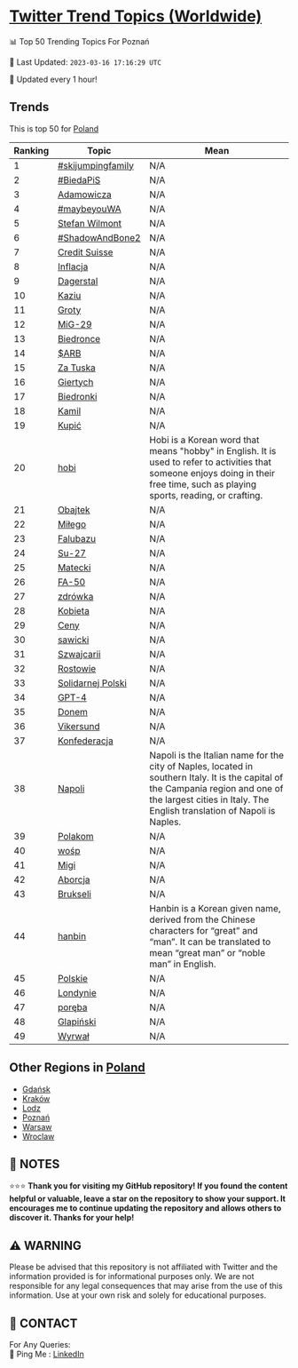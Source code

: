 [Twitter Trend Topics (Worldwide)](https://github.com/ErcinDedeoglu/Twitter-Trend-Topics)
==========


📊 Top 50 Trending Topics For Poznań

📆 Last Updated: `2023-03-16 17:16:29 UTC`

🔧 Updated every 1 hour!


## Trends

This is top 50 for [Poland](</Poland>)

| Ranking | Topic | Mean |
| ------- | ------------ | ------------ |
| 1 | [#skijumpingfamily](http://twitter.com/search?q=%23skijumpingfamily) | N/A |
| 2 | [#BiedaPiS](http://twitter.com/search?q=%23BiedaPiS) | N/A |
| 3 | [Adamowicza](http://twitter.com/search?q=Adamowicza) | N/A |
| 4 | [#maybeyouWA](http://twitter.com/search?q=%23maybeyouWA) | N/A |
| 5 | [Stefan Wilmont](http://twitter.com/search?q=Stefan+Wilmont) | N/A |
| 6 | [#ShadowAndBone2](http://twitter.com/search?q=%23ShadowAndBone2) | N/A |
| 7 | [Credit Suisse](http://twitter.com/search?q=Credit+Suisse) | N/A |
| 8 | [Inflacja](http://twitter.com/search?q=Inflacja) | N/A |
| 9 | [Dagerstal](http://twitter.com/search?q=Dagerstal) | N/A |
| 10 | [Kaziu](http://twitter.com/search?q=Kaziu) | N/A |
| 11 | [Groty](http://twitter.com/search?q=Groty) | N/A |
| 12 | [MiG-29](http://twitter.com/search?q=MiG-29) | N/A |
| 13 | [Biedronce](http://twitter.com/search?q=Biedronce) | N/A |
| 14 | [$ARB](http://twitter.com/search?q=%24ARB) | N/A |
| 15 | [Za Tuska](http://twitter.com/search?q=Za+Tuska) | N/A |
| 16 | [Giertych](http://twitter.com/search?q=Giertych) | N/A |
| 17 | [Biedronki](http://twitter.com/search?q=Biedronki) | N/A |
| 18 | [Kamil](http://twitter.com/search?q=Kamil) | N/A |
| 19 | [Kupić](http://twitter.com/search?q=Kupi%c4%87) | N/A |
| 20 | [hobi](http://twitter.com/search?q=hobi) | Hobi is a Korean word that means "hobby" in English. It is used to refer to activities that someone enjoys doing in their free time, such as playing sports, reading, or crafting. |
| 21 | [Obajtek](http://twitter.com/search?q=Obajtek) | N/A |
| 22 | [Miłego](http://twitter.com/search?q=Mi%c5%82ego) | N/A |
| 23 | [Falubazu](http://twitter.com/search?q=Falubazu) | N/A |
| 24 | [Su-27](http://twitter.com/search?q=Su-27) | N/A |
| 25 | [Matecki](http://twitter.com/search?q=Matecki) | N/A |
| 26 | [FA-50](http://twitter.com/search?q=FA-50) | N/A |
| 27 | [zdrówka](http://twitter.com/search?q=zdr%c3%b3wka) | N/A |
| 28 | [Kobieta](http://twitter.com/search?q=Kobieta) | N/A |
| 29 | [Ceny](http://twitter.com/search?q=Ceny) | N/A |
| 30 | [sawicki](http://twitter.com/search?q=sawicki) | N/A |
| 31 | [Szwajcarii](http://twitter.com/search?q=Szwajcarii) | N/A |
| 32 | [Rostowie](http://twitter.com/search?q=Rostowie) | N/A |
| 33 | [Solidarnej Polski](http://twitter.com/search?q=Solidarnej+Polski) | N/A |
| 34 | [GPT-4](http://twitter.com/search?q=GPT-4) | N/A |
| 35 | [Donem](http://twitter.com/search?q=Donem) | N/A |
| 36 | [Vikersund](http://twitter.com/search?q=Vikersund) | N/A |
| 37 | [Konfederacja](http://twitter.com/search?q=Konfederacja) | N/A |
| 38 | [Napoli](http://twitter.com/search?q=Napoli) | Napoli is the Italian name for the city of Naples, located in southern Italy. It is the capital of the Campania region and one of the largest cities in Italy. The English translation of Napoli is Naples. |
| 39 | [Polakom](http://twitter.com/search?q=Polakom) | N/A |
| 40 | [wośp](http://twitter.com/search?q=wo%c5%9bp) | N/A |
| 41 | [Migi](http://twitter.com/search?q=Migi) | N/A |
| 42 | [Aborcja](http://twitter.com/search?q=Aborcja) | N/A |
| 43 | [Brukseli](http://twitter.com/search?q=Brukseli) | N/A |
| 44 | [hanbin](http://twitter.com/search?q=hanbin) | Hanbin is a Korean given name, derived from the Chinese characters for “great” and “man”. It can be translated to mean “great man” or “noble man” in English. |
| 45 | [Polskie](http://twitter.com/search?q=Polskie) | N/A |
| 46 | [Londynie](http://twitter.com/search?q=Londynie) | N/A |
| 47 | [poręba](http://twitter.com/search?q=por%c4%99ba) | N/A |
| 48 | [Glapiński](http://twitter.com/search?q=Glapi%c5%84ski) | N/A |
| 49 | [Wyrwał](http://twitter.com/search?q=Wyrwa%c5%82) | N/A |



## Other Regions in [Poland](</Poland>)

* [Gdańsk](</Poland/Gdańsk.md>)
* [Kraków](</Poland/Kraków.md>)
* [Lodz](</Poland/Lodz.md>)
* [Poznań](</Poland/Poznań.md>)
* [Warsaw](</Poland/Warsaw.md>)
* [Wroclaw](</Poland/Wroclaw.md>)



## 📝 NOTES

⭐⭐⭐ **Thank you for visiting my GitHub repository! If you found the content helpful or valuable, leave a star on the repository to show your support. It encourages me to continue updating the repository and allows others to discover it. Thanks for your help!**


## ⚠️ WARNING

Please be advised that this repository is not affiliated with Twitter and the information provided is for informational purposes only. We are not responsible for any legal consequences that may arise from the use of this information. Use at your own risk and solely for educational purposes.


## 📨 CONTACT

 For Any Queries:  
            🏓 Ping Me : [LinkedIn](https://www.linkedin.com/in/ercindedeoglu/)
